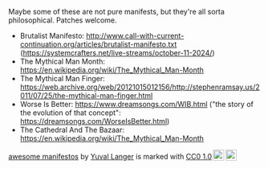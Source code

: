 Maybe some of these are not pure manifests, but they're all sorta philosophical.  Patches welcome.

- Brutalist Manifesto:
  http://www.call-with-current-continuation.org/articles/brutalist-manifesto.txt (https://systemcrafters.net/live-streams/october-11-2024/)
- The Mythical Man Month:
  https://en.wikipedia.org/wiki/The_Mythical_Man-Month
- The Mythical Man Finger:
  https://web.archive.org/web/20121015012156/http://stephenramsay.us/2011/07/25/the-mythical-man-finger.html
- Worse Is Better:
  https://www.dreamsongs.com/WIB.html ("the story of the evolution of that concept": https://dreamsongs.com/WorseIsBetter.html)
- The Cathedral And The Bazaar:
  https://en.wikipedia.org/wiki/The_Mythical_Man-Month

<p xmlns:cc="http://creativecommons.org/ns#" xmlns:dct="http://purl.org/dc/terms/"><a property="dct:title" rel="cc:attributionURL" href="https://codeberg.org/kakafarm/awesome-manifestos/">awesome manifestos</a> by <a rel="cc:attributionURL dct:creator" property="cc:attributionName" href="https://codeberg.org/kakafarm/">Yuval Langer</a> is marked with <a href="https://creativecommons.org/publicdomain/zero/1.0/?ref=chooser-v1" target="_blank" rel="license noopener noreferrer" style="display:inline-block;">CC0 1.0<img style="height:22px!important;margin-left:3px;vertical-align:text-bottom;" src="https://mirrors.creativecommons.org/presskit/icons/cc.svg?ref=chooser-v1" alt=""><img style="height:22px!important;margin-left:3px;vertical-align:text-bottom;" src="https://mirrors.creativecommons.org/presskit/icons/zero.svg?ref=chooser-v1" alt=""></a></p>
